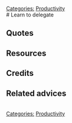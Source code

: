 [Categories:](../Categories/index.md) [Productivity](../Categories/Productivity.md)<br># Learn to delegate


## Quotes

## Resources

## Credits

## Related advices
<br>[Categories:](../Categories/index.md) [Productivity](../Categories/Productivity.md)